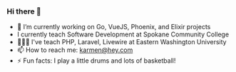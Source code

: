 ### Hi there 👋

- 🔭 I’m currently working on Go, VueJS, Phoenix, and Elixir projects
- I currently teach Software Development at Spokane Community College
- 👨🏾‍🏫 I've teach PHP, Laravel, Livewire at Eastern Washington University
- 📫 How to reach me: karmen@hey.com
- ⚡ Fun facts: I play a little drums and lots of basketball!
